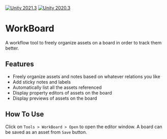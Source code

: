 [![Unity 2021.3](https://github.com/zacx-z/WorkBoard/actions/workflows/main.yml/badge.svg)](https://github.com/zacx-z/WorkBoard/actions/workflows/main.yml)
[![Unity 2020.3](https://github.com/zacx-z/WorkBoard/actions/workflows/test-building-2020.3.yml/badge.svg)](https://github.com/zacx-z/WorkBoard/actions/workflows/test-building-2020.3.yml)
# WorkBoard
A workflow tool to freely organize assets on a board in order to track them better.

## Features
- Freely organize assets and notes based on whatever relations you like
- Add sticky notes and labels
- Automatically list all the assets referenced
- Display property editors of assets on the board
- Display previews of assets on the board

## How To Use
Click on `Tools > WorkBoard > Open` to open the editor window. A board can be saved as an asset from `Save` button.
